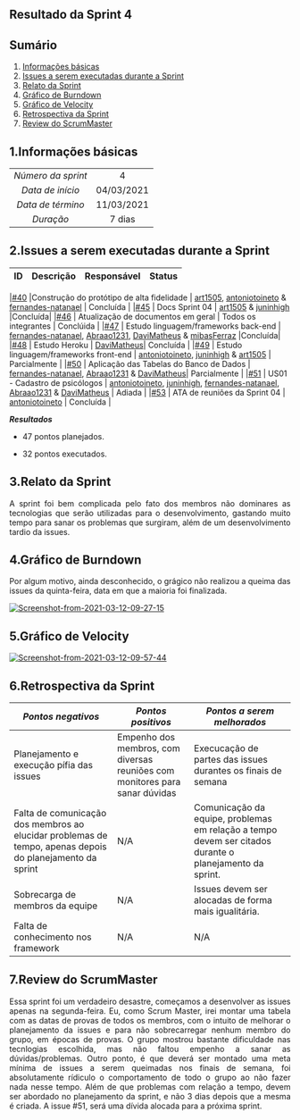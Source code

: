 ## Resultado da Sprint 4

## Sumário

1. [Informações básicas](#1.Informações-básicas)
2. [Issues a serem executadas durante a Sprint](#2.Issues-a-serem-executadas-durante-a-Sprint)
3. [Relato da Sprint](#3.Relato-da-Sprint )
4. [Gráfico de Burndown](#4.Gráfico-de-Burndown)
5. [Gráfico de Velocity](#5.Gráfico-de-Velocity)
6. [Retrospectiva da Sprint](#6.Retrospectiva-da-Sprint)
7. [Review do ScrumMaster](#7.Review-do-ScrumMaster)


## 1.Informações básicas

| | |
|:--:|:--:|
|*Número da sprint*|4|
|*Data de início*|04/03/2021|
|*Data de término*|11/03/2021|
|*Duração*|7 dias|



## 2.Issues a serem executadas durante a Sprint

|ID | Descrição | Responsável| Status |
|---|--------------------|--------------|------------- |

|[#40](https://github.com/fga-eps-mds/2020.2-CheeryUP/issues/40) |Construção do protótipo de alta fidelidade  | [art1505](https://github.com/art1505), [antoniotoineto](https://github.com/antoniotoineto) & [fernandes-natanael](https://github.com/fernandes-natanael) | Concluída |
|[#45](https://github.com/fga-eps-mds/2020.2-CheeryUP/issues/45) | Docs Sprint 04 | [art1505](https://github.com/art1505) & [juninhigh](https://github.com/juninhigh) |Concluída|
|[#46](https://github.com/fga-eps-mds/2020.2-CheeryUP/issues/46) | Atualização de documentos em geral | Todos os integrantes | Conclúida |
|[#47](https://github.com/fga-eps-mds/2020.2-CheeryUP/issues/47) | Estudo linguagem/frameworks back-end | [fernandes-natanael](https://github.com/fernandes-natanael), [Abraao1231](https://github.com/Abraao1231), [DaviMatheus](https://github.com/DaviMatheus) & [mibasFerraz](https://github.com/mibasFerraz) |Concluída|
|[#48](https://github.com/fga-eps-mds/2020.2-CheeryUP/issues/48) | Estudo Heroku | [DaviMatheus](https://github.com/DaviMatheus)| Concluída |
|[#49](https://github.com/fga-eps-mds/2020.2-CheeryUP/issues/49) | Estudo linguagem/frameworks front-end | [antoniotoineto](https://github.com/antoniotoineto), [juninhigh](https://github.com/juninhigh) & [art1505](https://github.com/art1505) | Parcialmente | 
|[#50](https://github.com/fga-eps-mds/2020.2-CheeryUP/issues/50) | Aplicação das Tabelas do Banco de Dados | [fernandes-natanael](https://github.com/fernandes-natanael), [Abraao1231](https://github.com/Abraao1231) & [DaviMatheus](https://github.com/DaviMatheus)| Parcialmente | 
|[#51](https://github.com/fga-eps-mds/2020.2-CheeryUP/issues/51) | US01 - Cadastro de psicólogos  | [antoniotoineto](https://github.com/antoniotoineto), [juninhigh](https://github.com/juninhigh), [fernandes-natanael](https://github.com/fernandes-natanael), [Abraao1231](https://github.com/Abraao1231) & [DaviMatheus](https://github.com/DaviMatheus) | Adiada | 
|[#53](https://github.com/fga-eps-mds/2020.2-CheeryUP/issues/53) | ATA de reuniões da Sprint 04  | [antoniotoineto](https://github.com/antoniotoineto) | Concluída | 


***Resultados***

- 47 pontos planejados.  

- 32 pontos executados.

## 3.Relato da Sprint 
    
<div style="text-align: justify"> 
A sprint foi bem complicada pelo fato dos membros não dominares as tecnologias que serão utilizadas para o desenvolvimento, gastando muito tempo para sanar os problemas que surgiram, além de um desenvolvimento tardio da issues.
</div>

## 4.Gráfico de Burndown
<div style="text-align: justify">
  Por algum motivo, ainda desconhecido, o grágico não realizou a queima das issues da quinta-feira, data em que a maioria foi finalizada.
</div>  

<a href="https://ibb.co/tbBFF6S"><img src="https://i.ibb.co/NLxbbqX/Screenshot-from-2021-03-12-09-27-15.png" alt="Screenshot-from-2021-03-12-09-27-15" border="0"></a>

## 5.Gráfico de Velocity
<a href="https://ibb.co/FYb98m8"><img src="https://i.ibb.co/4SZc4K4/Screenshot-from-2021-03-12-09-57-44.png" alt="Screenshot-from-2021-03-12-09-57-44" border="0"></a>

## 6.Retrospectiva da Sprint
|***Pontos negativos*** | ***Pontos positivos*** | ***Pontos a serem melhorados***| 
|---|--------------------|--------------|
|Planejamento e execução pífia das issues | Empenho dos membros, com diversas reuniões com monitores para sanar dúvidas | Execucação de partes das issues durantes os finais de semana|
Falta de comunicação dos membros ao elucidar problemas de tempo, apenas depois do planejamento da sprint | N/A | Comunicação da equipe, problemas em relação a tempo devem ser citados durante o planejamento da sprint.|
Sobrecarga de membros da equipe | N/A | Issues devem ser alocadas de forma mais igualitária.|
Falta de conhecimento nos framework | N/A | N/A

## 7.Review do ScrumMaster
<div style="text-align: justify">
Essa sprint foi um verdadeiro desastre, começamos a desenvolver as issues apenas na segunda-feira. Eu, como Scrum Master, irei montar uma tabela com as datas de provas de todos os membros, com o intuito de melhorar o planejamento da issues e para não sobrecarregar nenhum membro do grupo, em épocas de provas. O grupo mostrou bastante dificuldade nas tecnlogias escolhida, mas não faltou empenho a sanar as dúvidas/problemas. Outro ponto, é que deverá ser montado uma meta mínima de issues a serem queimadas nos finais de semana, foi absolutamente rídiculo o comportamento de todo o grupo ao não fazer nada nesse tempo. Além de que problemas com relação a tempo, devem ser abordado no planejamento da sprint, e não 3 dias depois que a mesma é criada. A issue #51, será uma dívida alocada para a próxima sprint.
</div>